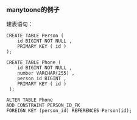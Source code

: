 ### manytoone的例子
建表语句： 

    CREATE TABLE Person (
        id BIGINT NOT NULL ,
        PRIMARY KEY ( id )
    );
    
    CREATE TABLE Phone (
        id BIGINT NOT NULL ,
        number VARCHAR(255) ,
        person_id BIGINT ,
        PRIMARY KEY ( id )
     );
    
    ALTER TABLE Phone
    ADD CONSTRAINT PERSON_ID_FK
    FOREIGN KEY (person_id) REFERENCES Person(id);    
    
 